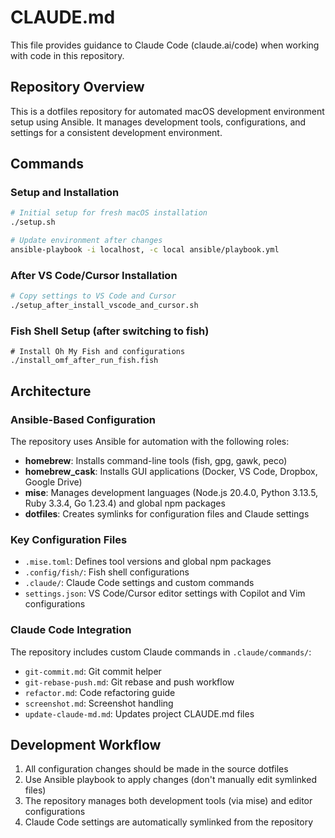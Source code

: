# CLAUDE.md

This file provides guidance to Claude Code (claude.ai/code) when working with code in this repository.

## Repository Overview

This is a dotfiles repository for automated macOS development environment setup using Ansible. It manages development tools, configurations, and settings for a consistent development environment.

## Commands

### Setup and Installation
```bash
# Initial setup for fresh macOS installation
./setup.sh

# Update environment after changes
ansible-playbook -i localhost, -c local ansible/playbook.yml
```

### After VS Code/Cursor Installation
```bash
# Copy settings to VS Code and Cursor
./setup_after_install_vscode_and_cursor.sh
```

### Fish Shell Setup (after switching to fish)
```fish
# Install Oh My Fish and configurations
./install_omf_after_run_fish.fish
```

## Architecture

### Ansible-Based Configuration
The repository uses Ansible for automation with the following roles:
- **homebrew**: Installs command-line tools (fish, gpg, gawk, peco)
- **homebrew_cask**: Installs GUI applications (Docker, VS Code, Dropbox, Google Drive)
- **mise**: Manages development languages (Node.js 20.4.0, Python 3.13.5, Ruby 3.3.4, Go 1.23.4) and global npm packages
- **dotfiles**: Creates symlinks for configuration files and Claude settings

### Key Configuration Files
- `.mise.toml`: Defines tool versions and global npm packages
- `.config/fish/`: Fish shell configurations
- `.claude/`: Claude Code settings and custom commands
- `settings.json`: VS Code/Cursor editor settings with Copilot and Vim configurations

### Claude Code Integration
The repository includes custom Claude commands in `.claude/commands/`:
- `git-commit.md`: Git commit helper
- `git-rebase-push.md`: Git rebase and push workflow
- `refactor.md`: Code refactoring guide
- `screenshot.md`: Screenshot handling
- `update-claude-md.md`: Updates project CLAUDE.md files

## Development Workflow

1. All configuration changes should be made in the source dotfiles
2. Use Ansible playbook to apply changes (don't manually edit symlinked files)
3. The repository manages both development tools (via mise) and editor configurations
4. Claude Code settings are automatically symlinked from the repository